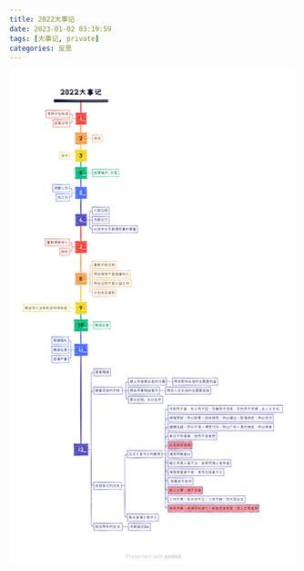 ```yaml
---
title: 2022大事记
date: 2023-01-02 03:19:59
tags: [大事记, private]
categories: 反思
---
```


![2022大事记](../static/2022%E5%A4%A7%E4%BA%8B%E8%AE%B0.png)
